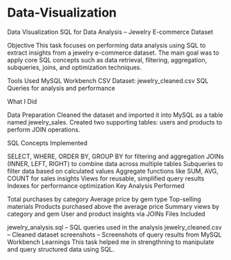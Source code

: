 # Data-Visualization
Data Visualization
SQL for Data Analysis – Jewelry E-commerce Dataset

Objective This task focuses on performing data analysis using SQL to extract insights from a jewelry e-commerce dataset. The main goal was to apply core SQL concepts such as data retrieval, filtering, aggregation, subqueries, joins, and optimization techniques.

Tools Used MySQL Workbench CSV Dataset: jewelry_cleaned.csv SQL Queries for analysis and performance

What I Did

Data Preparation Cleaned the dataset and imported it into MySQL as a table named jewelry_sales. Created two supporting tables: users and products to perform JOIN operations.

SQL Concepts Implemented

SELECT, WHERE, ORDER BY, GROUP BY for filtering and aggregation
JOINs (INNER, LEFT, RIGHT) to combine data across multiple tables
Subqueries to filter data based on calculated values
Aggregate functions like SUM, AVG, COUNT for sales insights
Views for reusable, simplified query results
Indexes for performance optimization
Key Analysis Performed

Total purchases by category
Average price by gem type
Top-selling materials
Products purchased above the average price
Summary views by category and gem
User and product insights via JOINs
Files Included

jewelry_analysis.sql – SQL queries used in the analysis
jewelry_cleaned.csv – Cleaned dataset
screenshots – Screenshots of query results from MySQL Workbench
Learnings This task helped me in strengthning to manipulate and query structured data using SQL.
